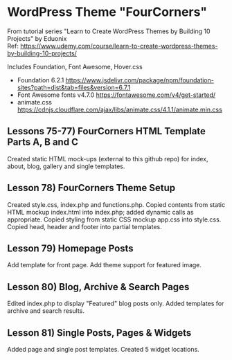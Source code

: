 # WordPress Theme "FourCorners"
From tutorial series "Learn to Create WordPress Themes by Building 10 Projects" by Eduonix  
Ref: https://www.udemy.com/course/learn-to-create-wordpress-themes-by-building-10-projects/

Includes Foundation, Font Awesome, Hover.css
* Foundation 6.2.1 https://www.jsdelivr.com/package/npm/foundation-sites?path=dist&tab=files&version=6.7.1
* Font Awesome fonts v4.7.0 https://fontawesome.com/v4/get-started/
* animate.css https://cdnjs.cloudflare.com/ajax/libs/animate.css/4.1.1/animate.min.css

## Lessons 75-77) FourCorners HTML Template Parts A, B and C 
Created static HTML mock-ups (external to this github repo) for index, about, blog, gallery and single templates.

## Lesson 78) FourCorners Theme Setup
Created style.css, index.php and functions.php.
Copied contents from static HTML mockup index.html into index.php;
added dynamic calls as appropriate.
Copied styling from static CSS mockup app.css into style.css.
Copied head, header and footer into partial templates.


## Lesson 79) Homepage Posts
Add template for front page.  Add theme support for featured image.

## Lesson 80) Blog, Archive & Search Pages
Edited index.php to display "Featured" blog posts only.  Added templates for archive and search results.

## Lesson 81) Single Posts, Pages & Widgets
Added page and single post templates.  Created 5 widget locations.
